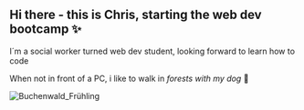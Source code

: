 ## **Hi there - this is Chris, starting the web dev bootcamp** ✨

I´m a social worker turned web dev student, looking forward to learn how to code 

When not in front of a PC, i like to walk in *forests with my dog* 🌱

![Buchenwald_Frühling](https://github.com/user-attachments/assets/5f18bbf2-6d2a-48ea-81f5-7dd59a9b00a4)

<!--
**chriswebdev25/chriswebdev25** is a ✨ _special_  repository because its `README.md` (this file) appears on your GitHub profile.

Here are some ideas to get you started:

- 🔭 I’m currently working on ...
-  I’m currently learning ...
- 👯 I’m looking to collaborate on ...
- 🤔 I’m looking for help with ...
- 💬 Ask me about ...
- 📫 How to reach me: ...
- 😄 Pronouns: ...
- ⚡ Fun fact: ...
-->
